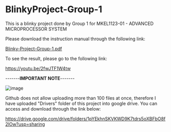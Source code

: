 # BlinkyProject-Group-1
This is a blinky project done by Group 1 for MKEL1123-01 - ADVANCED MICROPROCESSOR SYSTEM

Please download the instruction manual through the following link:

[Blinky-Project-Group-1.pdf](https://github.com/Hardwarics/BlinkyProject-Group-1/files/7710217/Blinky-Project-Group-1.pdf)

To see the result, please go to the following link:

https://youtu.be/2fwJTF1W4tw


-------**IMPORTANT NOTE**-------

![image](https://user-images.githubusercontent.com/75583151/146652064-5bb790c3-9ea0-4b6e-9021-c5c89cfd819a.png)

Github does not allow uploading more than 100 files at once, therefore I have uploaded "Drivers" folder of this project into google drive. You can access and download through the link below:

https://drive.google.com/drive/folders/1pYEkhnSKVKWD9K7tdrs5oXBFbO8f2lOw?usp=sharing

